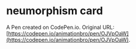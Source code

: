 # neumorphism card

A Pen created on CodePen.io. Original URL: [https://codepen.io/animationbro/pen/OJVpOaW](https://codepen.io/animationbro/pen/OJVpOaW).

